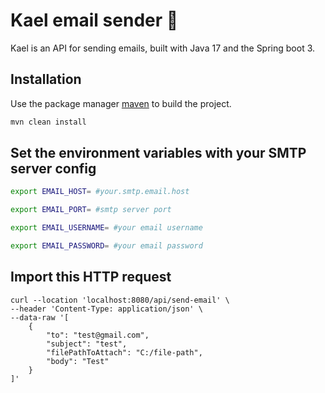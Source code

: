# Kael email sender 📧

Kael is an API for sending emails, built with Java 17 and the Spring boot 3.

## Installation

Use the package manager [maven](https://maven.apache.org/what-is-maven.html) to build the project.

```bash
mvn clean install
```

## Set the environment variables with your SMTP server config

```bash
export EMAIL_HOST= #your.smtp.email.host

export EMAIL_PORT= #smtp server port

export EMAIL_USERNAME= #your email username

export EMAIL_PASSWORD= #your email password
```

## Import this HTTP request
```
curl --location 'localhost:8080/api/send-email' \
--header 'Content-Type: application/json' \
--data-raw '[
    {
        "to": "test@gmail.com",
        "subject": "test",
        "filePathToAttach": "C:/file-path",
        "body": "Test"
    }
]'
```
